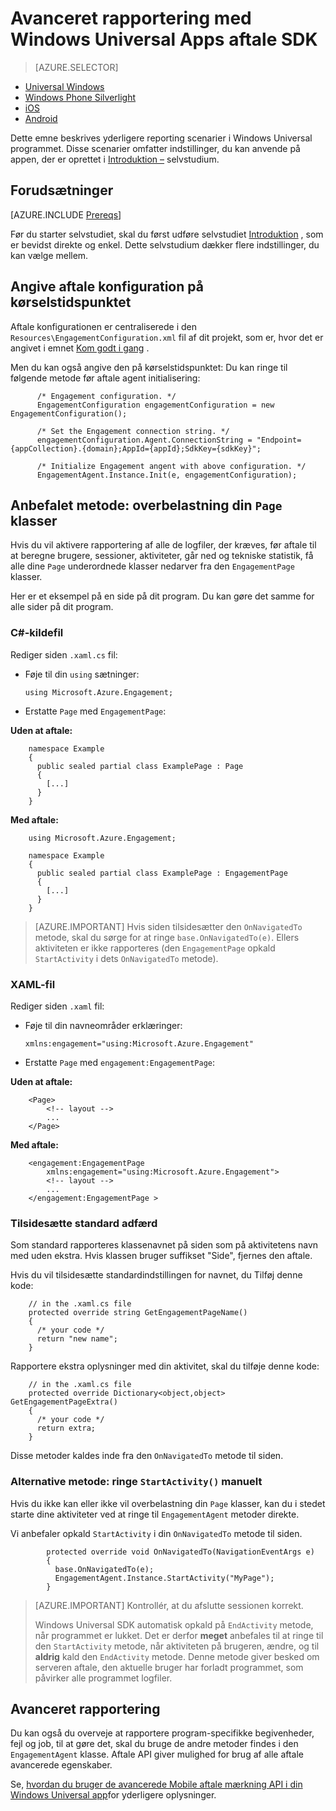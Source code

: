 <properties
    pageTitle="Windows Universal Avanceret rapportering med MobileApps aftale"
    description="Hvordan du integrerer Azure Mobile aftale med Windows Universal Apps"                  
    services="mobile-engagement"
    documentationCenter="mobile"
    authors="piyushjo"
    manager="erikre"
    editor="" />

<tags
    ms.service="mobile-engagement"
    ms.workload="mobile"
    ms.tgt_pltfrm="mobile-windows-store"
    ms.devlang="dotnet"
    ms.topic="article"
    ms.date="08/12/2016"
    ms.author="piyushjo;ricksal" />

# <a name="advanced-reporting-with-the-windows-universal-apps-engagement-sdk"></a>Avanceret rapportering med Windows Universal Apps aftale SDK

> [AZURE.SELECTOR]
- [Universal Windows](mobile-engagement-windows-store-advanced-reporting.md)
- [Windows Phone Silverlight](mobile-engagement-windows-phone-integrate-engagement.md)
- [iOS](mobile-engagement-ios-integrate-engagement.md)
- [Android](mobile-engagement-android-advanced-reporting.md)

Dette emne beskrives yderligere reporting scenarier i Windows Universal programmet. Disse scenarier omfatter indstillinger, du kan anvende på appen, der er oprettet i [Introduktion –](mobile-engagement-windows-store-dotnet-get-started.md) selvstudium.

## <a name="prerequisites"></a>Forudsætninger

[AZURE.INCLUDE [Prereqs](../../includes/mobile-engagement-windows-store-prereqs.md)]

Før du starter selvstudiet, skal du først udføre selvstudiet [Introduktion](mobile-engagement-windows-store-dotnet-get-started.md) , som er bevidst direkte og enkel. Dette selvstudium dækker flere indstillinger, du kan vælge mellem.

## <a name="specifying-engagement-configuration-at-runtime"></a>Angive aftale konfiguration på kørselstidspunktet

Aftale konfigurationen er centraliserede i den `Resources\EngagementConfiguration.xml` fil af dit projekt, som er, hvor det er angivet i emnet [Kom godt i gang](mobile-engagement-windows-store-dotnet-get-started.md) .

Men du kan også angive den på kørselstidspunktet: Du kan ringe til følgende metode før aftale agent initialisering:

          /* Engagement configuration. */
          EngagementConfiguration engagementConfiguration = new EngagementConfiguration();

          /* Set the Engagement connection string. */
          engagementConfiguration.Agent.ConnectionString = "Endpoint={appCollection}.{domain};AppId={appId};SdkKey={sdkKey}";

          /* Initialize Engagement angent with above configuration. */
          EngagementAgent.Instance.Init(e, engagementConfiguration);



## <a name="recommended-method-overload-your-page-classes"></a>Anbefalet metode: overbelastning din `Page` klasser

Hvis du vil aktivere rapportering af alle de logfiler, der kræves, før aftale til at beregne brugere, sessioner, aktiviteter, går ned og tekniske statistik, få alle dine `Page` underordnede klasser nedarver fra den `EngagementPage` klasser.

Her er et eksempel på en side på dit program. Du kan gøre det samme for alle sider på dit program.

### <a name="c-source-file"></a>C#-kildefil

Rediger siden `.xaml.cs` fil:

-   Føje til din `using` sætninger:

        using Microsoft.Azure.Engagement;

-   Erstatte `Page` med `EngagementPage`:

**Uden at aftale:**

        namespace Example
        {
          public sealed partial class ExamplePage : Page
          {
            [...]
          }
        }

**Med aftale:**

        using Microsoft.Azure.Engagement;

        namespace Example
        {
          public sealed partial class ExamplePage : EngagementPage
          {
            [...]
          }
        }

> [AZURE.IMPORTANT] Hvis siden tilsidesætter den `OnNavigatedTo` metode, skal du sørge for at ringe `base.OnNavigatedTo(e)`. Ellers aktiviteten er ikke rapporteres (den `EngagementPage` opkald `StartActivity` i dets `OnNavigatedTo` metode).

### <a name="xaml-file"></a>XAML-fil

Rediger siden `.xaml` fil:

-   Føje til din navneområder erklæringer:

        xmlns:engagement="using:Microsoft.Azure.Engagement"

-   Erstatte `Page` med `engagement:EngagementPage`:

**Uden at aftale:**

        <Page>
            <!-- layout -->
            ...
        </Page>

**Med aftale:**

        <engagement:EngagementPage
            xmlns:engagement="using:Microsoft.Azure.Engagement">
            <!-- layout -->
            ...
        </engagement:EngagementPage >

### <a name="override-the-default-behaviour"></a>Tilsidesætte standard adfærd

Som standard rapporteres klassenavnet på siden som på aktivitetens navn med uden ekstra. Hvis klassen bruger suffikset "Side", fjernes den aftale.

Hvis du vil tilsidesætte standardindstillingen for navnet, du Tilføj denne kode:

        // in the .xaml.cs file
        protected override string GetEngagementPageName()
        {
          /* your code */
          return "new name";
        }

Rapportere ekstra oplysninger med din aktivitet, skal du tilføje denne kode:

        // in the .xaml.cs file
        protected override Dictionary<object,object> GetEngagementPageExtra()
        {
          /* your code */
          return extra;
        }

Disse metoder kaldes inde fra den `OnNavigatedTo` metode til siden.

### <a name="alternate-method-call-startactivity-manually"></a>Alternative metode: ringe `StartActivity()` manuelt

Hvis du ikke kan eller ikke vil overbelastning din `Page` klasser, kan du i stedet starte dine aktiviteter ved at ringe til `EngagementAgent` metoder direkte.

Vi anbefaler opkald `StartActivity` i din `OnNavigatedTo` metode til siden.

            protected override void OnNavigatedTo(NavigationEventArgs e)
            {
              base.OnNavigatedTo(e);
              EngagementAgent.Instance.StartActivity("MyPage");
            }

> [AZURE.IMPORTANT]  Kontrollér, at du afslutte sessionen korrekt.
>
> Windows Universal SDK automatisk opkald på `EndActivity` metode, når programmet er lukket. Det er derfor **meget** anbefales til at ringe til den `StartActivity` metode, når aktiviteten på brugeren, ændre, og til **aldrig** kald den `EndActivity` metode. Denne metode giver besked om serveren aftale, den aktuelle bruger har forladt programmet, som påvirker alle programmet logfiler.

## <a name="advanced-reporting"></a>Avanceret rapportering

Du kan også du overveje at rapportere program-specifikke begivenheder, fejl og job, til at gøre det, skal du bruge de andre metoder findes i den `EngagementAgent` klasse. Aftale API giver mulighed for brug af alle aftale avancerede egenskaber.

Se, [hvordan du bruger de avancerede Mobile aftale mærkning API i din Windows Universal app](mobile-engagement-windows-store-use-engagement-api.md)for yderligere oplysninger.

